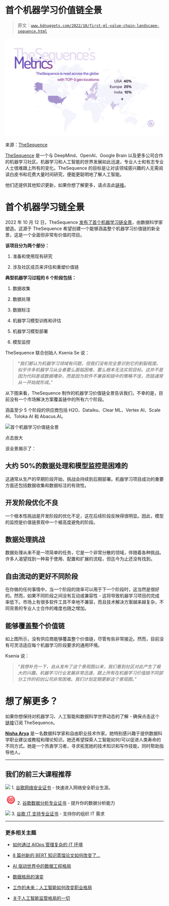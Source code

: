 # **首个机器学习价值链全景**

> 原文：[`www.kdnuggets.com/2022/10/first-ml-value-chain-landscape-sequence.html`](https://www.kdnuggets.com/2022/10/first-ml-value-chain-landscape-sequence.html)

![首个机器学习价值链全景](img/39a25836e5d8dc65d8a3d43f4b1f4730.png)

来源：[TheSequence](https://thesequence.substack.com/)

[TheSequence](https://thesequence.substack.com/) 是一个与 DeepMind、OpenAI、Google Brain 以及更多公司合作的机器学习社区。机器学习和人工智能的世界发展如此迅速，专业人士和有志专业人士很难跟上所有的变化。TheSequence 的目标是让对该领域感兴趣的人无需阅读白皮书和花费大量时间研究，便能更聪明地了解人工智能。

他们还提供其他知识更新，如果你想了解更多，请点击此[链接](https://thesequence.substack.com/about)。

# **首个机器学习链全景**

2022 年 10 月 12 日，TheSequence [发布了首个机器学习链全景](https://thesequence.substack.com/p/mlvaluechain)，由数据科学家塑造。这源于 TheSequence 希望创建一个能够涵盖整个机器学习价值链的新全景，这是一个全面但非常有价值的项目。

**该项目分为两个部分：**

1.  准备和使用现有研究

1.  涉及社区成员来评估和重塑价值链

**典型机器学习过程的 6 个阶段包括：**

1.  数据收集

1.  数据处理

1.  数据标注

1.  机器学习模型训练和评估

1.  机器学习模型部署

1.  模型监控

TheSequence 联合创始人 Ksenia Se 说：

> “*我们都认为机器学习领域有问题，但我们没有完全意识到它的割裂程度。似乎许多机器学习从业者要么面临困难，要么根本无法实现目标。这并不是因为代码差或数据嘈杂，而是因为软件不兼容和链中的策略不佳，而链通常从一开始就形成*。”

从下图来看，TheSequence 制作的机器学习价值链全景告诉我们，不幸的是，目前没有一个市场解决方案覆盖链中的所有六个阶段。

涵盖至少 5 个阶段的供应商包括 H2O、Dataiku、Clear ML、Vertex AI、Scale AI、Toloka AI 和 Abacus.AI。

![首个机器学习价值链全景](https://www.kdnuggets.com/wp-content/uploads/arya_first_ml_value_chain_landscape_sequence_1.png)

点击放大

该全景揭示了：

## 大约 50%的数据处理和模型监控是困难的

这通常从生产的早期阶段开始，挑战会持续到后期部署。机器学习项目成功的重要方面还包括数据收集和数据标注的有效性。

## 开发阶段优化不良

一个根本性挑战是开发阶段的优化不足，这在后续阶段反映得很明显。因此，模型的监控是价值链景观中一个被高度避免的阶段。

## 数据处理挑战

数据处理从来不是一项简单的任务，它是一个非常分散的领域，伴随着各种挑战。许多人渴望找到一种易于使用、配置和扩展的流程，但迄今为止还没有找到。

## 自由流动的更好不同阶段

在你做的任何事情中，当一个阶段的效率可以用于下一个阶段时，这当然是很好的。然而，如果不同阶段之间没有互动或兼容性 - 这将导致机器学习项目的完成率低下。市场上有很多软件工具不幸地不兼容，而且技术解决方案越来越复杂，不同背景的专业人士合作的难度也随之增加。

## 能够覆盖整个价值链

如上图所示，没有供应商能够覆盖整个价值链，尽管有些非常接近。然而，目前没有可灵活适应每个机器学习阶段要求的通用环境。

Ksenia 说：

> *“我想补充一下，自从发布了这个景观图以来，我们看到社区对此产生了极大的兴趣。机器学习行业发展非常迅速，跟上所有在机器学习价值链不同部分工作的初创公司非常困难。我们计划定期更新这个景观图。”*

# 想了解更多？

如果你想保持对机器学习、人工智能和数据科学世界动态的了解 - 确保点击这个[链接](https://thesequence.substack.com/p/mlvaluechain)订阅 TheSequence。

**[Nisha Arya](https://www.linkedin.com/in/nisha-arya-ahmed/)** 是一名数据科学家和自由职业技术作家。她特别感兴趣于提供数据科学职业建议或教程和理论知识。她还希望探索人工智能如何/可以促进人类寿命的不同方式。她是一个热衷学习者，寻求拓宽她的技术知识和写作技能，同时帮助指导他人。

* * *

## 我们的前三大课程推荐

![](img/0244c01ba9267c002ef39d4907e0b8fb.png) 1\. [谷歌网络安全证书](https://www.kdnuggets.com/google-cybersecurity) - 快速进入网络安全职业生涯。

![](img/e225c49c3c91745821c8c0368bf04711.png) 2\. [谷歌数据分析专业证书](https://www.kdnuggets.com/google-data-analytics) - 提升你的数据分析能力

![](img/0244c01ba9267c002ef39d4907e0b8fb.png) 3\. [谷歌 IT 支持专业证书](https://www.kdnuggets.com/google-itsupport) - 支持你的组织 IT 需求

* * *

### 更多相关主题

+   [如何通过 AIOps 管理复杂的 IT 环境](https://www.kdnuggets.com/2022/05/manage-complex-landscape-aiops.html)

+   [8 篇创新的 BERT 知识蒸馏论文如何改变了…](https://www.kdnuggets.com/2022/09/eight-innovative-bert-knowledge-distillation-papers-changed-nlp-landscape.html)

+   [AI 驱动世界中的数据工程格局](https://www.kdnuggets.com/2023/05/data-engineering-landscape-aidriven-world.html)

+   [数据格局的演变](https://www.kdnuggets.com/2023/06/evolution-data-landscape.html)

+   [工作的未来：人工智能如何改变职业格局](https://www.kdnuggets.com/2023/04/future-work-ai-changing-job-landscape.html)

+   [关于人工智能监管格局的一切](https://www.kdnuggets.com/all-about-the-ai-regulatory-landscape)
